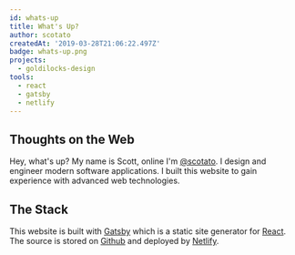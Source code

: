 ```yaml
---
id: whats-up
title: What's Up?
author: scotato
createdAt: '2019-03-28T21:06:22.497Z'
badge: whats-up.png
projects:
  - goldilocks-design
tools:
  - react
  - gatsby
  - netlify
---
```


## Thoughts on the Web
Hey, what's up? My name is Scott, online I'm [@scotato](https://twitter.com/scotato). I design and engineer modern software applications. I built this website to gain experience with advanced web technologies.

## The Stack
This website is built with [Gatsby](https://www.gatsbyjs.org/) which is a static site generator for [React](http://reactjs.org/). The source is stored on [Github](https://github.com/scotato/goldilocks.design) and deployed by [Netlify](https://www.netlify.com/).

